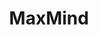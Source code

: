 ---
blog: https://blog.maxmind.com/
linkedin: https://linkedin.com/company/maxmind
logohandle: maxmind
sort: maxmind
title: MaxMind
twitter: https://x.com/maxmind
website: https://www.maxmind.com/
---